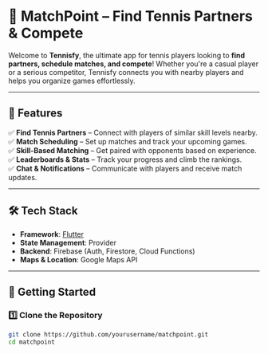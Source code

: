 # 🎾 MatchPoint – Find Tennis Partners & Compete  

Welcome to **Tennisfy**, the ultimate app for tennis players looking to **find partners, schedule matches, and compete**! Whether you're a casual player or a serious competitor, Tennisfy connects you with nearby players and helps you organize games effortlessly.  


---

## 🌟 Features  

✅ **Find Tennis Partners** – Connect with players of similar skill levels nearby.  
✅ **Match Scheduling** – Set up matches and track your upcoming games.  
✅ **Skill-Based Matching** – Get paired with opponents based on experience.  
✅ **Leaderboards & Stats** – Track your progress and climb the rankings.  
✅ **Chat & Notifications** – Communicate with players and receive match updates.  

---

## 🛠️ Tech Stack  

- **Framework**: [Flutter](https://flutter.dev/)  
- **State Management**: Provider  
- **Backend**: Firebase (Auth, Firestore, Cloud Functions)  
- **Maps & Location**: Google Maps API  

---

## 🚀 Getting Started  

### 1️⃣ Clone the Repository  
```bash
git clone https://github.com/yourusername/matchpoint.git
cd matchpoint
